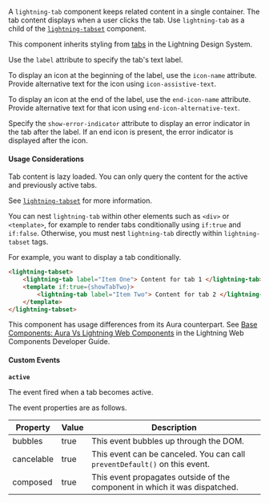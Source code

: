 A `lightning-tab` component keeps related content in a single container. The tab content
displays when a user clicks the tab. Use `lightning-tab`
as a child of the [`lightning-tabset`](bundle/lightning-tabset/documentation) component.

This component inherits styling from
[tabs](https://www.lightningdesignsystem.com/components/tabs/) in the
Lightning Design System.

Use the `label` attribute to specify the tab's text label.

To display an icon at the beginning of the label, use the `icon-name` attribute. Provide alternative text for the icon using `icon-assistive-text`.

To display an icon at the end of the label, use the `end-icon-name` attribute. Provide alternative text for that icon using `end-icon-alternative-text`.

Specify the `show-error-indicator` attribute to display an error indicator in the tab after the label. If an end icon is present, the error indicator is displayed after the icon.

#### Usage Considerations

Tab content is lazy loaded. You can only query the content for the active and previously active tabs.

See [`lightning-tabset`](bundle/lightning-tabset/documentation) for more
information.

You can nest `lightning-tab` within other elements such as `<div>` or `<template>`, for example to render tabs conditionally using `if:true` and `if:false`. Otherwise, you must nest
`lightning-tab` directly within `lightning-tabset` tags.

For example, you want to display a tab conditionally.

```html
<lightning-tabset>
    <lightning-tab label="Item One"> Content for tab 1 </lightning-tab>
    <template if:true={showTabTwo}>
        <lightning-tab label="Item Two"> Content for tab 2 </lightning-tab>
    </template>
</lightning-tabset>
```

This component has usage differences from its Aura counterpart. See [Base Components: Aura Vs Lightning Web Components](https://developer.salesforce.com/docs/platform/lwc/guide/migrate-map-aura-lwc-components) in the Lightning Web Components Developer Guide.

#### Custom Events

**`active`**

The event fired when a tab becomes active.

The event properties are as follows.

| Property   | Value | Description                                                                |
| ---------- | ----- | -------------------------------------------------------------------------- |
| bubbles    | true  | This event bubbles up through the DOM.                                     |
| cancelable | true  | This event can be canceled. You can call `preventDefault()` on this event. |
| composed   | true  | This event propagates outside of the component in which it was dispatched. |
